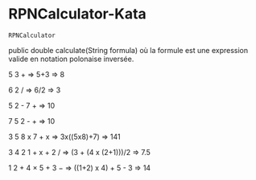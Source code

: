 # RPNCalculator-Kata

``RPNCalculator``

public double calculate(String formula) où la formule est une expression valide en notation polonaise inversée.

5 3 + => 5+3 => 8

6 2 / => 6/2 => 3

5 2 - 7 + => 10

7 5 2 - + => 10

3 5 8 x 7 + x => 3x((5x8)+7) => 141

3 4 2 1 + x + 2 / => (3 + (4 x (2+1)))/2 => 7.5

1 2 + 4 × 5 + 3 − => ((1+2) x 4) + 5 - 3 => 14
